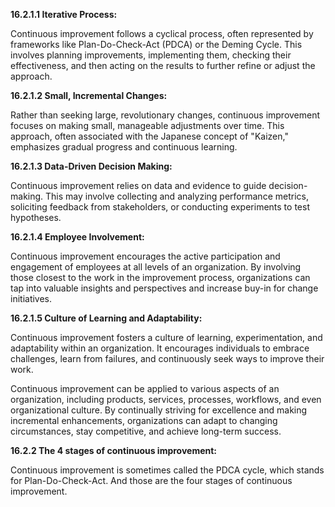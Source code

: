 **16.2.1.1 Iterative Process:**

Continuous improvement follows a cyclical process, often represented by frameworks like Plan-Do-Check-Act (PDCA) or the Deming Cycle. This involves planning improvements, implementing them, checking their effectiveness, and then acting on the results to further refine or adjust the approach.

**16.2.1.2 Small, Incremental Changes:** 

Rather than seeking large, revolutionary changes, continuous improvement focuses on making small, manageable adjustments over time. This approach, often associated with the Japanese concept of "Kaizen," emphasizes gradual progress and continuous learning.

**16.2.1.3 Data-Driven Decision Making:** 

Continuous improvement relies on data and evidence to guide decision-making. This may involve collecting and analyzing performance metrics, soliciting feedback from stakeholders, or conducting experiments to test hypotheses.

**16.2.1.4 Employee Involvement:**

Continuous improvement encourages the active participation and engagement of employees at all levels of an organization. By involving those closest to the work in the improvement process, organizations can tap into valuable insights and perspectives and increase buy-in for change initiatives.

**16.2.1.5 Culture of Learning and Adaptability:**

Continuous improvement fosters a culture of learning, experimentation, and adaptability within an organization. It encourages individuals to embrace challenges, learn from failures, and continuously seek ways to improve their work.

Continuous improvement can be applied to various aspects of an organization, including products, services, processes, workflows, and even organizational culture. By continually striving for excellence and making incremental enhancements, organizations can adapt to changing circumstances, stay competitive, and achieve long-term success.


**16.2.2 The 4 stages of continuous improvement:**

Continuous improvement is sometimes called the PDCA cycle, which stands for Plan-Do-Check-Act. And those are the four stages of continuous improvement.


